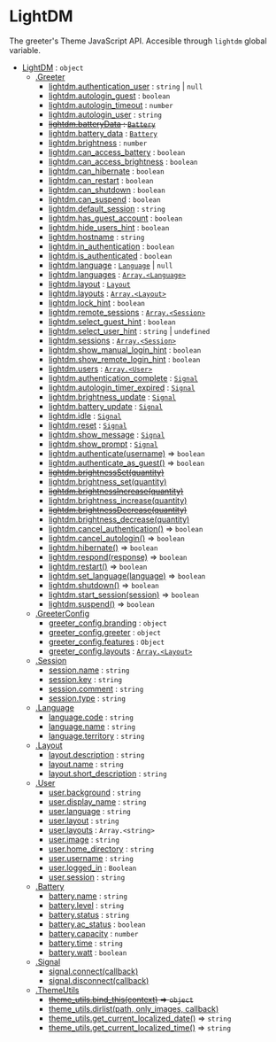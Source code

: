 # LightDM
The greeter's Theme JavaScript API.
Accesible through `lightdm` global variable.


* [LightDM](LightDM.html) : <code>object</code>
    * [.Greeter](Greeter.html)
        * [lightdm.authentication_user](Greeter.html#lightdm-authentication-user) : <code>string</code> \| <code>null</code>
        * [lightdm.autologin_guest](Greeter.html#lightdm-autologin-guest) : <code>boolean</code>
        * [lightdm.autologin_timeout](Greeter.html#lightdm-autologin-timeout) : <code>number</code>
        * [lightdm.autologin_user](Greeter.html#lightdm-autologin-user) : <code>string</code>
        * ~~[lightdm.batteryData](Greeter.html#lightdm-batterydata) : [<code>Battery</code>](Battery.html)~~
        * [lightdm.battery_data](Greeter.html#lightdm-battery-data) : [<code>Battery</code>](Battery.html)
        * [lightdm.brightness](Greeter.html#lightdm-brightness) : <code>number</code>
        * [lightdm.can_access_battery](Greeter.html#lightdm-can-access-battery) : <code>boolean</code>
        * [lightdm.can_access_brightness](Greeter.html#lightdm-can-access-brightness) : <code>boolean</code>
        * [lightdm.can_hibernate](Greeter.html#lightdm-can-hibernate) : <code>boolean</code>
        * [lightdm.can_restart](Greeter.html#lightdm-can-restart) : <code>boolean</code>
        * [lightdm.can_shutdown](Greeter.html#lightdm-can-shutdown) : <code>boolean</code>
        * [lightdm.can_suspend](Greeter.html#lightdm-can-suspend) : <code>boolean</code>
        * [lightdm.default_session](Greeter.html#lightdm-default-session) : <code>string</code>
        * [lightdm.has_guest_account](Greeter.html#lightdm-has-guest-account) : <code>boolean</code>
        * [lightdm.hide_users_hint](Greeter.html#lightdm-hide-users-hint) : <code>boolean</code>
        * [lightdm.hostname](Greeter.html#lightdm-hostname) : <code>string</code>
        * [lightdm.in_authentication](Greeter.html#lightdm-in-authentication) : <code>boolean</code>
        * [lightdm.is_authenticated](Greeter.html#lightdm-is-authenticated) : <code>boolean</code>
        * [lightdm.language](Greeter.html#lightdm-language) : [<code>Language</code>](Language.html) \| <code>null</code>
        * [lightdm.languages](Greeter.html#lightdm-languages) : [<code>Array.&lt;Language&gt;</code>](Language.html)
        * [lightdm.layout](Greeter.html#lightdm-layout) : [<code>Layout</code>](Layout.html)
        * [lightdm.layouts](Greeter.html#lightdm-layouts) : [<code>Array.&lt;Layout&gt;</code>](Layout.html)
        * [lightdm.lock_hint](Greeter.html#lightdm-lock-hint) : <code>boolean</code>
        * [lightdm.remote_sessions](Greeter.html#lightdm-remote-sessions) : [<code>Array.&lt;Session&gt;</code>](Session.html)
        * [lightdm.select_guest_hint](Greeter.html#lightdm-select-guest-hint) : <code>boolean</code>
        * [lightdm.select_user_hint](Greeter.html#lightdm-select-user-hint) : <code>string</code> \| <code>undefined</code>
        * [lightdm.sessions](Greeter.html#lightdm-sessions) : [<code>Array.&lt;Session&gt;</code>](Session.html)
        * [lightdm.show_manual_login_hint](Greeter.html#lightdm-show-manual-login-hint) : <code>boolean</code>
        * [lightdm.show_remote_login_hint](Greeter.html#lightdm-show-remote-login-hint) : <code>boolean</code>
        * [lightdm.users](Greeter.html#lightdm-users) : [<code>Array.&lt;User&gt;</code>](User.html)
        * [lightdm.authentication_complete](Greeter.html#lightdm-authentication-complete) : [<code>Signal</code>](Signal.html)
        * [lightdm.autologin_timer_expired](Greeter.html#lightdm-autologin-timer-expired) : [<code>Signal</code>](Signal.html)
        * [lightdm.brightness_update](Greeter.html#lightdm-brightness-update) : [<code>Signal</code>](Signal.html)
        * [lightdm.battery_update](Greeter.html#lightdm-battery-update) : [<code>Signal</code>](Signal.html)
        * [lightdm.idle](Greeter.html#lightdm-idle) : [<code>Signal</code>](Signal.html)
        * [lightdm.reset](Greeter.html#lightdm-reset) : [<code>Signal</code>](Signal.html)
        * [lightdm.show_message](Greeter.html#lightdm-show-message) : [<code>Signal</code>](Signal.html)
        * [lightdm.show_prompt](Greeter.html#lightdm-show-prompt) : [<code>Signal</code>](Signal.html)
        * [lightdm.authenticate(username)](Greeter.html#lightdm-authenticate) ⇒ <code>boolean</code>
        * [lightdm.authenticate_as_guest()](Greeter.html#lightdm-authenticate-as-guest) ⇒ <code>boolean</code>
        * ~~[lightdm.brightnessSet(quantity)](Greeter.html#lightdm-brightnessset)~~
        * [lightdm.brightness_set(quantity)](Greeter.html#lightdm-brightness-set)
        * ~~[lightdm.brightnessIncrease(quantity)](Greeter.html#lightdm-brightnessincrease)~~
        * [lightdm.brightness_increase(quantity)](Greeter.html#lightdm-brightness-increase)
        * ~~[lightdm.brightnessDecrease(quantity)](Greeter.html#lightdm-brightnessdecrease)~~
        * [lightdm.brightness_decrease(quantity)](Greeter.html#lightdm-brightness-decrease)
        * [lightdm.cancel_authentication()](Greeter.html#lightdm-cancel-authentication) ⇒ <code>boolean</code>
        * [lightdm.cancel_autologin()](Greeter.html#lightdm-cancel-autologin) ⇒ <code>boolean</code>
        * [lightdm.hibernate()](Greeter.html#lightdm-hibernate) ⇒ <code>boolean</code>
        * [lightdm.respond(response)](Greeter.html#lightdm-respond) ⇒ <code>boolean</code>
        * [lightdm.restart()](Greeter.html#lightdm-restart) ⇒ <code>boolean</code>
        * [lightdm.set_language(language)](Greeter.html#lightdm-set-language) ⇒ <code>boolean</code>
        * [lightdm.shutdown()](Greeter.html#lightdm-shutdown) ⇒ <code>boolean</code>
        * [lightdm.start_session(session)](Greeter.html#lightdm-start-session) ⇒ <code>boolean</code>
        * [lightdm.suspend()](Greeter.html#lightdm-suspend) ⇒ <code>boolean</code>
    * [.GreeterConfig](GreeterConfig.html)
        * [greeter_config.branding](GreeterConfig.html#greeter-config-branding) : <code>object</code>
        * [greeter_config.greeter](GreeterConfig.html#greeter-config-greeter) : <code>object</code>
        * [greeter_config.features](GreeterConfig.html#greeter-config-features) : <code>Object</code>
        * [greeter_config.layouts](GreeterConfig.html#greeter-config-layouts) : [<code>Array.&lt;Layout&gt;</code>](Layout.html)
    * [.Session](Session.html)
        * [session.name](Session.html#name) : <code>string</code>
        * [session.key](Session.html#key) : <code>string</code>
        * [session.comment](Session.html#comment) : <code>string</code>
        * [session.type](Session.html#type) : <code>string</code>
    * [.Language](Language.html)
        * [language.code](Language.html#code) : <code>string</code>
        * [language.name](Language.html#name) : <code>string</code>
        * [language.territory](Language.html#territory) : <code>string</code>
    * [.Layout](Layout.html)
        * [layout.description](Layout.html#description) : <code>string</code>
        * [layout.name](Layout.html#name) : <code>string</code>
        * [layout.short_description](Layout.html#short-description) : <code>string</code>
    * [.User](User.html)
        * [user.background](User.html#background) : <code>string</code>
        * [user.display_name](User.html#display-name) : <code>string</code>
        * [user.language](User.html#language) : <code>string</code>
        * [user.layout](User.html#layout) : <code>string</code>
        * [user.layouts](User.html#layouts) : <code>Array.&lt;string&gt;</code>
        * [user.image](User.html#image) : <code>string</code>
        * [user.home_directory](User.html#home-directory) : <code>string</code>
        * [user.username](User.html#username) : <code>string</code>
        * [user.logged_in](User.html#logged-in) : <code>Boolean</code>
        * [user.session](User.html#session) : <code>string</code>
    * [.Battery](Battery.html)
        * [battery.name](Battery#name) : <code>string</code>
        * [battery.level](Battery.html#level) : <code>string</code>
        * [battery.status](Battery.html#status) : <code>string</code>
        * [battery.ac_status](Battery.html#ac-status) : <code>boolean</code>
        * [battery.capacity](Battery.html#capacity) : <code>number</code>
        * [battery.time](Battery.html#time) : <code>string</code>
        * [battery.watt](Battery.html#watt) : <code>boolean</code>
    * [.Signal](Signal.html)
        * [signal.connect(callback)](Signal.html#connect)
        * [signal.disconnect(callback)](Signal.html#disconnect)
    * [.ThemeUtils](ThemeUtils.html)
        * ~~[theme_utils.bind_this(context)](ThemeUtils.html#theme-utils-bind-this) ⇒ <code>object</code>~~
        * [theme_utils.dirlist(path, only_images, callback)](ThemeUtils.html#theme-utils-dirlist)
        * [theme_utils.get_current_localized_date()](ThemeUtils.html#theme-utils-get-current-localized-date) ⇒ <code>string</code>
        * [theme_utils.get_current_localized_time()](ThemeUtils.html#theme-utils-get-current-localized-time) ⇒ <code>string</code>

